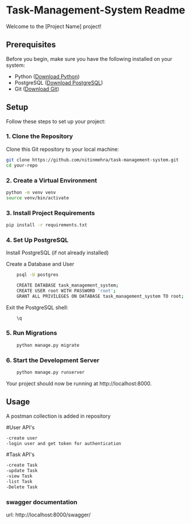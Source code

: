 # Task-Management-System Readme

Welcome to the [Project Name] project!

## Prerequisites

Before you begin, make sure you have the following installed on your system:

- Python ([Download Python](https://www.python.org/downloads/))
- PostgreSQL ([Download PostgreSQL](https://www.postgresql.org/download/))
- Git ([Download Git](https://git-scm.com/downloads))

## Setup

Follow these steps to set up your project:

### 1. Clone the Repository

Clone this Git repository to your local machine:

```bash
git clone https://github.com/nitinmehra/task-management-system.git
cd your-repo
```

### 2. Create a Virtual Environment
```bash
python -m venv venv
source venv/bin/activate
```

### 3. Install Project Requirements
```bash
pip install -r requirements.txt
```
### 4. Set Up PostgreSQL

Install PostgreSQL (if not already installed)

Create a Database and User
```bash
    psql -U postgres

    CREATE DATABASE task_management_system;
    CREATE USER root WITH PASSWORD 'root';
    GRANT ALL PRIVILEGES ON DATABASE task_management_system TO root;
```
Exit the PostgreSQL shell:
```bash
    \q
```
### 5. Run Migrations
```bash
    python manage.py migrate
```
### 6. Start the Development Server
```bash
    python manage.py runserver
```
Your project should now be running at http://localhost:8000.

## Usage
A postman collection is added in repository

#User API's
```bash
-create user
-login user and get token for authentication
```
#Task API's
```bash
-create Task
-update Task
-view Task
-list Task
-Delete Task
```

### swagger documentation 
url: http://localhost:8000/swagger/





